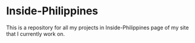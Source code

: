 Inside-Philippines
==================

This is a repository for all my projects in Inside-Philippines page of my site that I currently work on.
